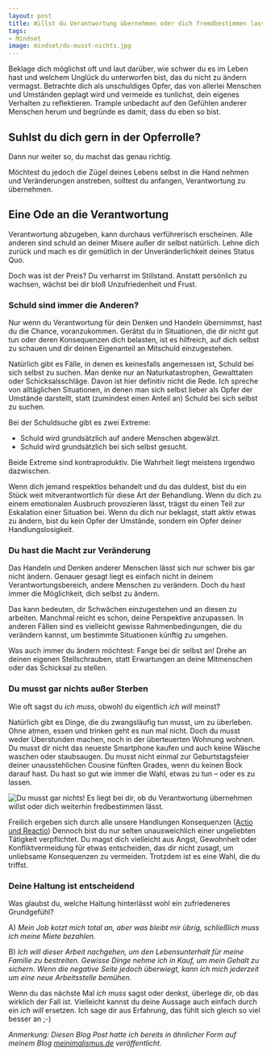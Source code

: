 ```yaml
---
layout: post
title: Willst du Verantwortung übernehmen oder dich fremdbestimmen lassen?
tags:
- Mindset
image: mindset/du-musst-nichts.jpg
---
```


Beklage dich möglichst oft und laut darüber, wie schwer du es im Leben hast und
welchem Unglück du unterworfen bist, das du nicht zu ändern vermagst. Betrachte
dich als unschuldiges Opfer, das von allerlei Menschen und Umständen geplagt
wird und vermeide es tunlichst, dein eigenes Verhalten zu reflektieren. Trample
unbedacht auf den Gefühlen anderer Menschen herum und begründe es damit, dass du
eben so bist.

## Suhlst du dich gern in der Opferrolle?

Dann nur weiter so, du machst das genau richtig.

Möchtest du jedoch die Zügel deines Lebens selbst in die Hand nehmen und
Veränderungen anstreben, solltest du anfangen, Verantwortung zu übernehmen.

## Eine Ode an die Verantwortung

Verantwortung abzugeben, kann durchaus verführerisch erscheinen. Alle anderen
sind schuld an deiner Misere außer dir selbst natürlich. Lehne dich zurück und
mach es dir gemütlich in der Unveränderlichkeit deines Status Quo.

Doch was ist der Preis? Du verharrst im Stillstand. Anstatt persönlich zu
wachsen, wächst bei dir bloß Unzufriedenheit und Frust.

### Schuld sind immer die Anderen?

Nur wenn du Verantwortung für dein Denken und Handeln übernimmst, hast du die
Chance, voranzukommen. Gerätst du in Situationen, die dir nicht gut tun oder
deren Konsequenzen dich belasten, ist es hilfreich, auf dich selbst zu schauen
und dir deinen Eigenanteil an Mitschuld einzugestehen.

Natürlich gibt es Fälle, in denen es keinesfalls angemessen ist, Schuld bei sich
selbst zu suchen. Man denke nur an Naturkatastrophen, Gewalttaten oder
Schicksalsschläge. Davon ist hier definitiv nicht die Rede. Ich spreche von
alltäglichen Situationen, in denen man sich selbst lieber als Opfer der Umstände
darstellt, statt (zumindest einen Anteil an) Schuld bei sich selbst zu suchen.

Bei der Schuldsuche gibt es zwei Extreme:

-   Schuld wird grundsätzlich auf andere Menschen abgewälzt.
-   Schuld wird grundsätzlich bei sich selbst gesucht.

Beide Extreme sind kontraproduktiv. Die Wahrheit liegt meistens irgendwo
dazwischen.

Wenn dich jemand respektlos behandelt und du das duldest, bist du ein Stück weit
mitverantwortlich für diese Art der Behandlung. Wenn du dich zu einem
emotionalen Ausbruch provozieren lässt, trägst du einen Teil zur Eskalation
einer Situation bei. Wenn du dich nur beklagst, statt aktiv etwas zu ändern,
bist du kein Opfer der Umstände, sondern ein Opfer deiner Handlungslosigkeit.

### Du hast die Macht zur Veränderung

Das Handeln und Denken anderer Menschen lässt sich nur schwer bis gar nicht
ändern. Genauer gesagt liegt es einfach nicht in deinem Verantwortungsbereich,
andere Menschen zu verändern. Doch du hast immer die Möglichkeit, dich selbst zu
ändern.

Das kann bedeuten, dir Schwächen einzugestehen und an diesen zu arbeiten.
Manchmal reicht es schon, deine Perspektive anzupassen. In anderen Fällen sind
es vielleicht gewisse Rahmenbedingungen, die du verändern kannst, um bestimmte
Situationen künftig zu umgehen.

Was auch immer du ändern möchtest: Fange bei dir selbst an! Drehe an deinen
eigenen Stellschrauben, statt Erwartungen an deine Mitmenschen oder das
Schicksal zu stellen.

### Du musst gar nichts außer Sterben

Wie oft sagst du *ich muss*, obwohl du eigentlich *ich will* meinst?

Natürlich gibt es Dinge, die du zwangsläufig tun musst, um zu überleben. Ohne
atmen, essen und trinken geht es nun mal nicht. Doch du musst weder Überstunden
machen, noch in der überteuerten Wohnung wohnen. Du musst dir nicht das neueste
Smartphone kaufen und auch keine Wäsche waschen oder staubsaugen. Du musst nicht
einmal zur Geburtstagsfeier deiner unausstehlichen Cousine fünften Grades, wenn
du keinen Bock darauf hast. Du hast so gut wie immer die Wahl, etwas zu tun –
oder es zu lassen.

![Du musst gar nichts! Es liegt bei dir, ob du Verantwortung übernehmen willst oder dich weiterhin fredbestimmen lässt.]({{site.baseurl}}/assets/img/posts/mindset/du-musst-nichts.jpg)

Freilich ergeben sich durch alle unsere Handlungen Konsequenzen ([Actio und
Reactio](https://de.wikipedia.org/wiki/Actio_und_Reactio)) Dennoch bist du nur
selten unausweichlich einer ungeliebten Tätigkeit verpflichtet. Du magst dich
vielleicht aus Angst, Gewohnheit oder Konfliktvermeidung für etwas entscheiden,
das dir nicht zusagt, um unliebsame Konsequenzen zu vermeiden. Trotzdem ist es
eine Wahl, die du triffst.

### Deine Haltung ist entscheidend

Was glaubst du, welche Haltung hinterlässt wohl ein zufriedeneres
Grundgefühl?

A) *Mein Job kotzt mich total an, aber was bleibt mir übrig, schließlich
muss ich meine Miete bezahlen.*

B) *Ich will dieser Arbeit nachgehen, um den Lebensunterhalt für meine
Familie zu bestreiten. Gewisse Dinge nehme ich in Kauf, um mein Gehalt
zu sichern. Wenn die negative Seite jedoch überwiegt, kann ich mich
jederzeit um eine neue Arbeitsstelle bemühen.*

Wenn du das nächste Mal *ich muss* sagst oder denkst, überlege dir, ob
das wirklich der Fall ist. Vielleicht kannst du deine Aussage auch
einfach durch ein *ich will* ersetzen. Ich sage dir aus Erfahrung, das fühlt
sich gleich so viel besser an ;-)

*Anmerkung: Diesen Blog Post hatte ich bereits in ähnlicher Form auf meinem
Blog [meinimalismus.de](https://www.meinimalismus.de/) veröffentlicht.*
